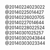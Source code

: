 @20140224023022  
@20140225014427  
@20140226020705  
@20140227014644  
@20140228022524  
@20140301025257  
@20140302043844  
@20140303023344
